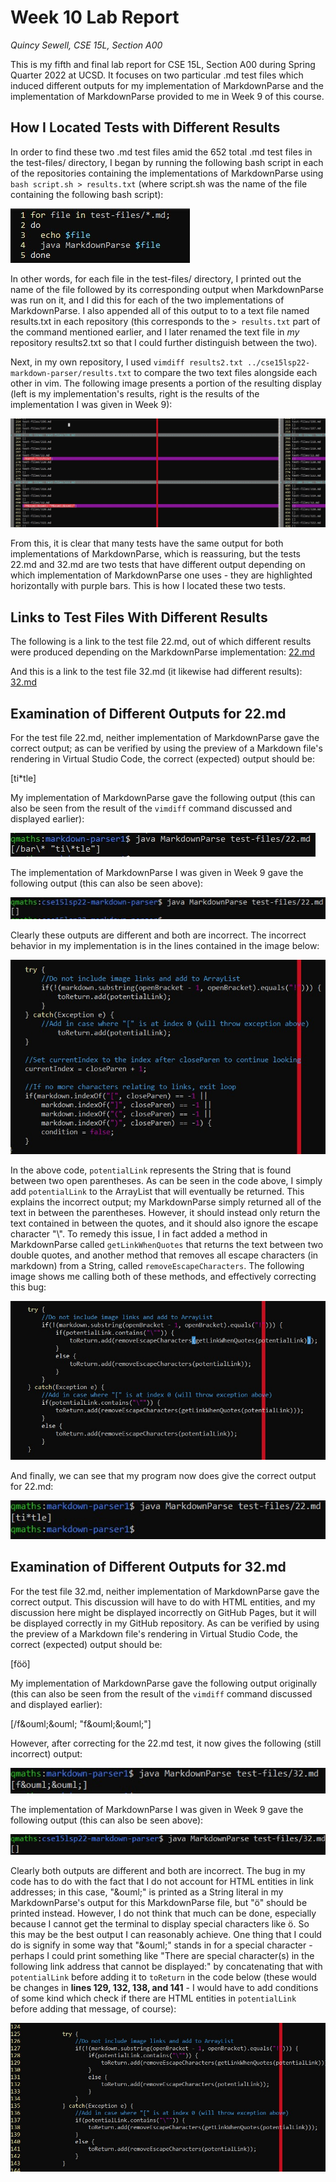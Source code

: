 # Week 10 Lab Report
*Quincy Sewell, CSE 15L, Section A00*

This is my fifth and final lab report for CSE 15L, Section A00 during Spring Quarter 2022 at UCSD. It focuses on two particular .md test files which induced different 
outputs for my implementation of MarkdownParse and the implementation of MarkdownParse provided to me in Week 9 of this course.

## How I Located Tests with Different Results
In order to find these two .md test files amid the 652 total .md test files in the test-files/ directory, I began by running the following bash script in each of the repositories containing the implementations of MarkdownParse using `bash script.sh > results.txt` (where script.sh was the name of the file containing the following bash script):

![](lab-report-5-bash-script.jpg)

In other words, for each file in the test-files/ directory, I printed out the name of the file followed by its corresponding output when MarkdownParse was run on it, and I did this for each of the two implementations of MarkdownParse. I also appended all of this output to to a text file named results.txt in each repository (this corresponds to the `> results.txt` part of the command mentioned earlier, and I later renamed the text file in _my_ repository results2.txt so that I could further distinguish between the two).

Next, in my own repository, I used `vimdiff results2.txt ../cse15lsp22-markdown-parser/results.txt` to compare the two text files alongside each other in vim. The following image presents a portion of the resulting display (left is my implementation's results, right is the results of the implementation I was given in Week 9):

![](lab-report-5-vimdiff.jpg)

From this, it is clear that many tests have the same output for both implementations of MarkdownParse, which is reassuring, but the tests 22.md and 32.md are two tests that have different output depending on which implementation of MarkdownParse one uses - they are highlighted horizontally with purple bars. This is how I located these two tests.

## Links to Test Files With Different Results
The following is a link to the test file 22.md, out of which different results were produced depending on the MarkdownParse implementation:
[22.md](https://github.com/nidhidhamnani/markdown-parser/blob/main/test-files/22.md?plain=1)

And this is a link to the test file 32.md (it likewise had different results):
[32.md](https://github.com/nidhidhamnani/markdown-parser/blob/main/test-files/32.md?plain=1)

## Examination of Different Outputs for 22.md
For the test file 22.md, neither implementation of MarkdownParse gave the correct output; as can be verified by using the preview of a Markdown file's rendering in Virtual Studio Code, the correct (expected) output should be:

[ti\*tle]

My implementation of MarkdownParse gave the following output (this can also be seen from the result of the `vimdiff` command discussed and displayed earlier):

![](lab-report-5-22-output2.jpg)

The implementation of MarkdownParse I was given in Week 9 gave the following output (this can also be seen above):

![](lab-report-5-22-output1.jpg)

Clearly these outputs are different and both are incorrect. The incorrect behavior in my implementation is in the lines contained in the image below:

![](lab-report-5-22-bug-1.jpg)

In the above code, `potentialLink` represents the String that is found between two open parentheses. As can be seen in the code above, I simply add `potentialLink` to
the ArrayList that will eventually be returned. This explains the incorrect output; my MarkdownParse simply returned all of the text in between the parentheses. However, it should instead only return the text contained in between the quotes, and it should also ignore the escape character "\\". To remedy this issue, I in fact
added a method in MarkdownParse called `getLinkWhenQuotes` that returns the text between two double quotes, and another method that removes all escape characters (in markdown) from a String, called `removeEscapeCharacters`. The following image shows me calling both of these methods, and effectively correcting this bug:

![](lab-report-5-22-fix-1.jpg)

And finally, we can see that my program now does give the correct output for 22.md:

![](lab-report-5-22-correct.jpg)

## Examination of Different Outputs for 32.md
For the test file 32.md, neither implementation of MarkdownParse gave the correct output. This discussion will have to do with HTML entities, and my discussion here might be displayed incorrectly on GitHub Pages, but it will be displayed correctly in my GitHub repository. As can be verified by using the preview of a Markdown file's rendering in Virtual Studio Code, the correct (expected) output should be:

[f&ouml;&ouml;]

My implementation of MarkdownParse gave the following output originally (this can also be seen from the result of the `vimdiff` command discussed and displayed earlier):

[/f\&ouml;\&ouml; "f\&ouml;\&ouml;"]

However, after correcting for the 22.md test, it now gives the following (still incorrect) output:

![](lab-report-5-32-output1.jpg)

The implementation of MarkdownParse I was given in Week 9 gave the following output (this can also be seen above):

![](lab-report-5-32-output2.jpg)

Clearly both outputs are different and both are incorrect. The bug in my code has to do with the fact that I do not account for HTML entities in link addresses; in this case, "\&ouml;" is printed as a String literal in my MarkdownParse's output for this MarkdownParse file, but "&ouml;" should be printed instead. However, I do not think that much can be done, especially because I cannot get the terminal to display special characters like &ouml;. So this may be the best output I can reasonably achieve. One thing that I could do is signify in some way that "\&ouml;" stands in for a special character - perhaps I could print something like "There are special character(s) in the following link address that cannot be displayed:" by concatenating that with `potentialLink` before adding it to `toReturn` in the code below (these would be changes in **lines 129, 132, 138, and 141** - I would have to add conditions of some kind which check if there are HTML entities in `potentialLink` before adding that message, of course):

![](lab-report-5-32-bug.jpg)
